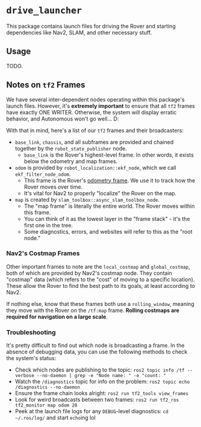 # `drive_launcher`

This package contains launch files for driving the Rover and starting dependencies like Nav2, SLAM, and other necessary stuff.

## Usage

TODO.

<!--
TODO: we'll need a small launch script for competition. probably a new script,
`drive.launch.py` (or something like that)
-->

## Notes on `tf2` Frames

We have several inter-dependent nodes operating within this package's launch files. However, it's **extremely important** to ensure that all `tf2` frames have exactly ONE WRITER. Otherwise, the system will display erratic behavior, and Autonomous won't go well... D:

With that in mind, here's a list of our `tf2` frames and their broadcasters:

- `base_link`, `chassis`, and all subframes are provided and chained together by the `robot_state_publisher` node.
  - `base_link` is the Rover's highest-level frame. In other words, it exists below the odometry and map frames.
- `odom` is provided by `robot_localization::ekf_node`, which we call `ekf_filter_node_odom`.
  - This frame is the Rover's [odometry frame](https://en.wikipedia.org/wiki/Odometry). We use it to track how the Rover moves over time.
  - It's vital for Nav2 to properly "localize" the Rover on the map.
- `map` is created by `slam_toolbox::async_slam_toolbox_node`.
  - The "map frame" is literally the entire world. The Rover moves within this frame.
  - You can think of it as the lowest layer in the "frame stack" - it's the first one in the tree.
  - Some diagnostics, errors, and websites will refer to this as the "root node."

### Nav2's Costmap Frames

Other important frames to note are the `local_costmap` and `global_costmap`, both of which are provided by Nav2's costmap node. They contain "costmap" data (which refers to the "cost" of moving to a specific location). These allow the Rover to find the best path to its goals, at least according to Nav2.

If nothing else, know that these frames both use a `rolling_window`, meaning they move with the Rover on the `/tf:map` frame. **Rolling costmaps are required for navigation on a large scale**.

### Troubleshooting

It's pretty difficult to find out which node is broadcasting a frame. In the absence of debugging data, you can use the following methods to check the system's status:

- Check which nodes are publishing to the topic: `ros2 topic info /tf --verbose --no-daemon | grep -e "Node name: " -e "count: "`
- Watch the `/diagnostics` topic for info on the problem: `ros2 topic echo /diagnostics --no-daemon`
- Ensure the frame chain looks alright: `ros2 run tf2_tools view_frames`
- Look for weird broadcasts between two frames: `ros2 run tf2_ros tf2_monitor map odom 20`
- Peek at the launch file logs for any `DEBUG`-level diagnostics: `cd ~/.ros/log/` and start `echo`ing lol
